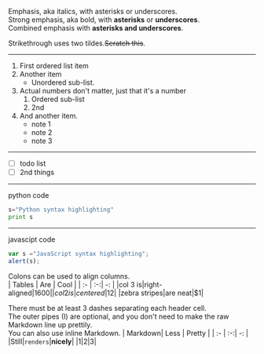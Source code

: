 Emphasis, aka italics, with asterisks or underscores.  
Strong emphasis, aka bold, with **asterisks** or **underscores**.  
Combined emphasis with **asterisks and underscores**.

Strikethrough uses two tildes.~~Seratch this~~.

---
1. First ordered list item
2. Another item  
   * Unordered sub-list.
3. Actual numbers don't matter, just that it's a number  
   1. Ordered sub-list  
   2. 2nd  
4. And another item.  
   * note 1  
   * note 2   
   * note 3  
---
- [ ] todo list
- [ ] 2nd things
---
python code
```py
s="Python syntax highlighting" 
print s
```
---
javascipt code
```js
var s ="JavaScript syntax highlighting";
alert(s);
```
Colons can be used to align columns.  
| Tables | Are | Cool |
| :- | :-:| -: |
|col 3 is|right-aligned|$1600|
|col 2 is|centered|$12|
|zebra stripes|are neat|$1|

There must be at least 3 dashes separating each header cell.  
The outer pipes (I) are optional, and you don't need to make the raw Markdown line up prettily.  
You can also use inline Markdown.
| Markdown| Less | Pretty |
| :- | :-:| -: |
|Still|`renders`|**nicely**|
|1|2|3|
